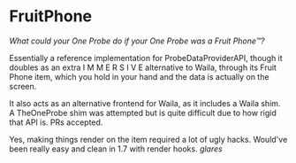 FruitPhone
=========
*What could your One Probe do if your One Probe was a Fruit Phone™?*

Essentially a reference implementation for ProbeDataProviderAPI, though it
doubles as an extra I M M E R S I V E alternative to Waila, through its Fruit
Phone item, which you hold in your hand and the data is actually on the screen.

It also acts as an alternative frontend for Waila, as it includes a Waila shim.
A TheOneProbe shim was attempted but is quite difficult due to how rigid that
API is. PRs accepted.

Yes, making things render on the item required a lot of ugly hacks. Would've
been really easy and clean in 1.7 with render hooks. *glares*
